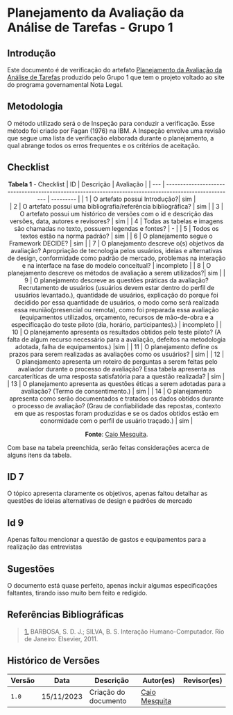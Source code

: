 # Planejamento da Avaliação da Análise de Tarefas - Grupo 1

## Introdução

Este documento é de verificação do artefato [Planejamento da Avaliação da Análise de Tarefas](https://interacao-humano-computador.github.io/2023.2-NotaLegal/design-avaliacao-desenvolvimento/planejamento_analise_tarefas/) produzido pelo Grupo 1 que tem o projeto voltado ao site do programa governamental Nota Legal.

## Metodologia

O método utilizado será o de Inspeção para conduzir a verificação. Esse método foi criado por Fagan (1976) na IBM. A Inspeção envolve uma revisão que segue uma lista de verificação elaborada durante o planejamento, a qual abrange todos os erros frequentes e os critérios de aceitação.


## Checklist

<Center>

**Tabela 1** - Checklist 
| ID  | Descrição | Avaliação |
| --- | ------------------------------------------------------------------------------------------------------ | --------- | 
| 1 | O artefato possui Introdução?| sim  |   
| 2 | O artefato possui uma bibliografia/referência bibliográfica?  |  sim |
| 3 | O artefato possui um histórico de versões com o id e descrição das versões, data, autores e revisores? |  sim |
| 4 | Todas as tabelas e imagens são chamadas no texto, possuem legendas e fontes? | - |
| 5 | Todos os textos estão na norma padrão? |  sim |
| 6  |  O planejamento segue o Framework DECIDE? | sim |
| 7  |  O planejamento descreve o(s) objetivos da avaliação? Apropriação de tecnologia pelos usuários, ideias e alternativas de design, conformidade como padrão de mercado, problemas na interação e na interface na fase do modelo conceitual? | incompleto   |
| 8  |  O planejamento descreve os métodos de avaliação a serem utilizados?| sim |
| 9  |  O planejamento descreve as questões práticas da avaliação? Recrutamento de usuários (usuários devem estar dentro do perfil de usuários levantado.), quantidade de usuários, explicação do porque foi decidido por essa quantidade de usuários, o modo como será realizada essa reunião(presencial ou remota), como foi preparada essa avaliação (equipamentos utilizados, orçamento, recursos de mão-de-obra e a especificação do teste piloto (dia, horário, participantes).) | incompleto  |
| 10 |  O planejamento apresenta os resultados obtidos pelo teste piloto? (A falta de algum recurso necessário para a avaliação, defeitos na metodologia adotada, falha de equipamentos.) |sim   |
| 11 |  O planejamento define os prazos para serem realizadas as avaliações como os usuários? | sim     |
| 12 |  O planejamento apresenta um roteiro de perguntas a serem feitas pelo avaliador durante o processo de avaliação? Essa tabela apresenta as carcateríticas de uma resposta satisfatória para a questão realizada?  | sim    |
| 13 |   O planejamento apresenta as questões éticas a serem adotadas para a avaliação? (Termo de consentimento.)  | sim  |
| 14 |   O planejamento apresenta como serão documentados e tratados os dados obtidos durante o processo de avaliação? (Grau de confiabilidade das repostas, contexto em que as respostas foram produzidas e se os dados obtidos estão em conormidade com o perfil de usuário traçado.) | sim |

**Fonte**: [Caio Mesquita](https://github.com/Caiomesvie).

</Center>

Com base na tabela preenchida, serão feitas considerações acerca de alguns itens da tabela.

## ID 7 
O tópico apresenta claramente os objetivos, apenas faltou detalhar as questões de ideias alternativas de design e padrões de mercado

## Id 9
Apenas faltou mencionar a questão de gastos e equipamentos para a realização das entrevistas

## Sugestões
O documento está quase perfeito, apenas incluir algumas especificações faltantes, tirando isso muito bem feito e redigido.

## Referências Bibliográficas

> <a id="REF1" href="#anchor_1">1.</a> BARBOSA, S. D. J.; SILVA, B. S. Interação Humano-Computador. Rio de Janeiro: Elsevier, 2011.

## Histórico de Versões

| Versão | Data       | Descrição            | Autor(es)                                     | Revisor(es)                                          |
| ------ | ---------- | -------------------- | --------------------------------------------- | ---------------------------------------------------- |
| `1.0`  | 15/11/2023 | Criação do documento | [Caio Mesquita](https://github.com/Caiomesvie) |   | 


